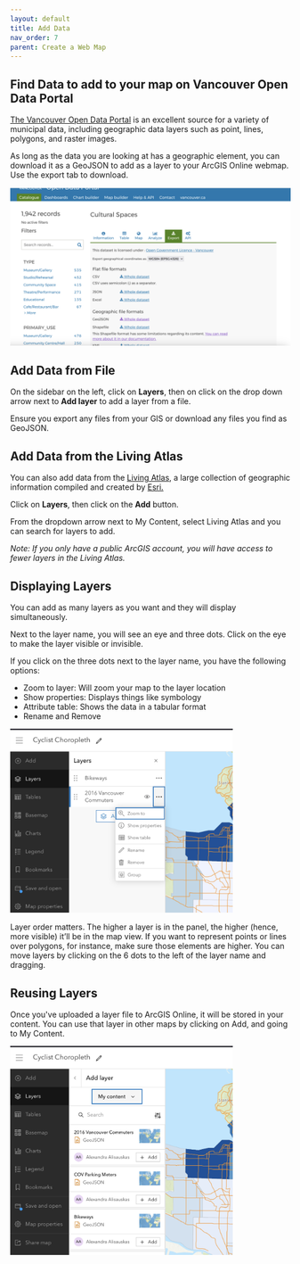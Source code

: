 ```yaml
---
layout: default
title: Add Data
nav_order: 7
parent: Create a Web Map
---
```


## Find Data to add to your map on Vancouver Open Data Portal

[The Vancouver Open Data Portal](https://opendata.vancouver.ca/pages/home/) is an excellent source for a variety of municipal data, including geographic data layers such as point, lines, polygons, and raster images. 

As long as the data you are looking at has a geographic element, you can download it as a GeoJSON to add as a layer to your ArcGIS Online webmap. Use the export tab to download.

<img src="images/VancouverData.png" alt="fig1" style="width:600px;"/>

## Add Data from File

On the sidebar on the left, click on **Layers**, then on click on the drop down arrow next to **Add layer** to add a layer from a file.

Ensure you export any files from your GIS or download any files you find as GeoJSON.

## Add Data from the Living Atlas

You can also add data from the [Living Atlas](https://livingatlas.arcgis.com/en/), a large collection of geographic information compiled and created by [Esri.](https://www.esri.com/en-us/home)

Click on **Layers**, then click on the **Add** button.

From the dropdown arrow next to My Content, select Living Atlas and you can search for layers to add.

*Note: If you only have a public ArcGIS account, you will have access to fewer layers in the Living Atlas.*

## Displaying Layers

You can add as many layers as you want and they will display simultaneously.

Next to the layer name, you will see an eye and three dots. Click on the eye to make the layer visible or invisible. 

If you click on the three dots next to the layer name, you have the following options:
- Zoom to layer: Will zoom your map to the layer location
- Show properties: Displays things like symbology
- Attribute table: Shows the data in a tabular format
- Rename and Remove

<img src="images/LayerOptions.png" alt="fig1" style="width:400px;"/>

Layer order matters. The higher a layer is in the panel, the higher (hence, more visible) it’ll be in the map view. If you want to represent points or lines over polygons, for instance, make sure those elements are higher. You can move layers by clicking on the 6 dots to the left of the layer name and dragging.

## Reusing Layers

Once you've uploaded a layer file to ArcGIS Online, it will be stored in your content. You can use that layer in other maps by clicking on Add, and going to My Content.

<img src="images/LayersMycontent.png" alt="fig1" style="width:400px;"/>

